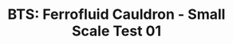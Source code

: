 ---
layout: default
category: bts
tags: ["ferrofluid","RaspberryPi","magnets","servos"]
video: "https://player.vimeo.com/video/124870353?badge=0&amp;autopause=0&amp;player_id=0&amp;app_id=72231"
title: "BTS: Ferrofluid Cauldron - Small Scale Test 01"
thumbnail: "https://i.vimeocdn.com/video/514755965_295x166.jpg?r=pad"
description: | 
  9 wagglers, 3mm ferrofluid, 56 cm basin
---